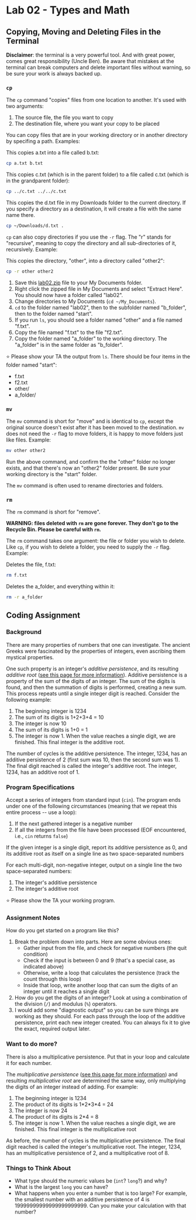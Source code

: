# Lab 02 - Types and Math

## Copying, Moving and Deleting Files in the Terminal

**Disclaimer**: the terminal is a very powerful tool. And with great power, comes great responsibility (Uncle Ben). Be aware that mistakes at the terminal can break computers and delete important files without warning, so be sure your work is always backed up.

### `cp`

The `cp` command "copies" files from one location to another. It's used with two arguments:

1. The source file, the file you want to copy
2. The destination file, where you want your copy to be placed

You can copy files that are in your working directory or in another directory by specifing a path. Examples:

This copies a.txt into a file called b.txt:

```bash
cp a.txt b.txt
```

This copies c.txt (which is in the parent folder) to a file called c.txt (which is in the grandparent folder):

```bash
cp ../c.txt ../../c.txt
```

This copies the d.txt file in my Downloads folder to the current directory. If you specify a directory as a destination, it will create a file with the same name there.

```bash
cp ~/Downloads/d.txt .
```

`cp` can also copy directories if you use the `-r` flag. The "r" stands for "recursive", meaning to copy the directory and all sub-directories of it, recursively. Example:

This copies the directory, "other", into a directory called "other2":

```bash
cp -r other other2
```

1. Save this [lab02.zip](../.assets/extra/lab02.zip) file to your My Documents folder.
2. Right click the zipped file in My Documents and select "Extract Here". You should now have a folder called "lab02".
3. Change directories to My Documents (`cd ~/My_Documents`).
4. `cd` to the folder named "lab02", then to the subfolder named "b_folder", then to the folder named "start".
5. If you run `ls`, you should see a folder named "other" and a file named "f.txt".
6. Copy the file named "f.txt" to the file "f2.txt".
7. Copy the folder named "a_folder" to the working directory. The "a_folder" is in the same folder as "b_folder".

⭐ Please show your TA the output from `ls`. There should be four items in the folder named "start":

- f.txt
- f2.txt
- other/
- a_folder/

### `mv`

The `mv` command is short for "move" and is identical to `cp`, except the original source doesn't exist after it has been moved to the destination. `mv` does not need the `-r` flag to move folders, it is happy to move folders just like files. Example:

```bash
mv other other2
```

Run the above command, and confirm the the "other" folder no longer exists, and that there's now an "other2" folder present. Be sure your working directory is the "start" folder.

The `mv` command is often used to rename directories and folders.

### `rm`

The `rm` command is short for "remove". 

**WARNING: files deleted with `rm` are gone forever. They don't go to the Recycle Bin. Please be careful with `rm`.**

The `rm` command takes one argument: the file or folder you wish to delete. Like `cp`, if you wish to delete a folder, you need to supply the `-r` flag. Example:

Deletes the file, f.txt:

```bash
rm f.txt
```

Deletes the a_folder, and everything within it:

```bash
rm -r a_folder
```

## Coding Assignment

### Background

There are many properties of numbers that one can investigate. The ancient Greeks were fascinated by the properties of integers, even ascribing them mystical properties.

One such property is an integer's _additive persistence_, and its resulting _additive root_ ([see this page for more information](http://mathworld.wolfram.com/AdditivePersistence.html)). Additive persistence is a property of the sum of the digits of an integer. The sum of the digits is found, and then the summation of digits is performed, creating a new sum. This process repeats until a single integer digit is reached. Consider the following example:

1.  The beginning integer is 1234
2.  The sum of its digits is 1+2+3+4 = 10
3.  The integer is now 10
4.  The sum of its digits is 1+0 = 1
5.  The integer is now 1. When the value reaches a single digit, we are finished. This final integer is the additive root.

The number of cycles is the additive persistence. The integer, 1234, has an additive persistence of 2 (first sum was 10, then the second sum was 1). The final digit reached is called the integer's additive root. The integer, 1234, has an additive root of 1.

### Program Specifications

Accept a series of integers from standard input (`cin`). The program ends under one of the following circumstances (meaning that we repeat this entire process -- use a loop):
1.  If the next gathered integer is a negative number
2.  If all the integers from the file have been processed (EOF encountered, i.e., `cin` returns `false`)

If the given integer is a single digit, report its additive persistence as 0, and its additive root as itself on a single line as two space-separated numbers

For each multi-digit, non-negative integer, output on a single line the two space-separated numbers:
1.  The integer's additive persistence
2.  The integer's additive root

⭐ Please show the TA your working program.

### Assignment Notes

How do you get started on a program like this?

1.  Break the problem down into parts. Here are some obvious ones:
    - Gather input from the file, and check for negative numbers (the quit condition)
    - Check if the input is between 0 and 9 (that's a special case, as indicated above)
    - Otherwise, write a loop that calculates the persistence (track the count through this loop)
    - Inside that loop, write another loop that can sum the digits of an integer until it reaches a single digit
2.  How do you get the digits of an integer? Look at using a combination of the division (`/`) and modulus (`%`) operators.
3.  I would add some "diagnostic output" so you can be sure things are working as they should. For each pass through the loop of the additive persistence, print each new integer created. You can always fix it to give the exact, required output later.

### Want to do more?

There is also a multiplicative persistence. Put that in your loop and calculate it for each number.

The _multiplicative persistence_ ([see this page for more information](http://mathworld.wolfram.com/MultiplicativePersistence.html)) and resulting _multiplicative root_ are determined the same way, only multiplying the digits of an integer instead of adding. For example:

1.  The beginning integer is 1234
2.  The product of its digits is 1\*2\*3\*4 = 24
3.  The integer is now 24
4.  The product of its digits is 2\*4 = 8
5.  The integer is now 1. When the value reaches a single digit, we are finished. This final integer is the multiplicative root

As before, the number of cycles is the multiplicative persistence. The final digit reached is called the integer's multiplicative root. The integer, 1234, has an multiplicative persistence of 2, and a multiplicative root of 8.

### Things to Think About

- What type should the numeric values be (`int`? `long`?) and why?
- What is the largest `long` you can have?
- What happens when you enter a number that is too large? For example, the smallest number with an additive persistence of 4 is 19999999999999999999999. Can you make your calculation with that number?
